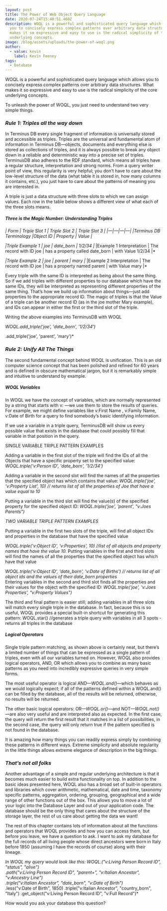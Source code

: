 ```yaml
---
layout: post
title: The Power of Web Object Query Language
date: 2020-07-24T15:40:51.468Z
description: WOQL is a powerful and sophisticated query language which allows
  you to concisely express complex patterns over arbitrary data structures. What
  makes it so expressive and easy to use is the radical simplicity of the core
  underlying concepts.
image: /blog/assets/uploads/the-power-of-woql.png
author:
  - value: kevin
    label: Kevin Feeney
tags:
  - Database
---
```

WOQL is a powerful and sophisticated query language which allows you to concisely express complex patterns over arbitrary data structures. What makes it so expressive and easy to use is the radical simplicity of the core underlying concepts.

To unleash the power of WOQL, you just need to understand two very simple things.

### ***Rule 1: Triples all the way down***

In Terminus DB every single fragment of information is universally stored and accessible as triples. Triples are the universal and fundamental atom of information in Terminus DB—objects, documents and everything else is stored as collections of triples, and it is always possible to break any object down in a reliable and deterministic way into a precise set of triples. TerminusDB also adheres to the RDF standard, which means all triples have a regular structure, interpretation and strong norms. From a query writer point of view, this regularity is very helpful; you don’t have to care about the low-level structure of the data (what table it is stored in, how many columns it contains, etc.), you just have to care about the patterns of meaning you are interested in.

A triple is just a data structure with three slots to which we can assign values. Each row in the table below shows a different view of what each of the three slots means.

##### Three is the Magic Number: Understanding Triples

*\| Form | Triple Slot 1 | Triple Slot 2 | Triple Slot 3 | |—|—|—|—| |Terminus DB Terminology |Object ID | Property | Value |*

*\|Triple Example 1 | joe | date_born | 1/2/34 |*
\|Example 1 Interpretation | The record with ID joe | has a property called date_born | with Value 1/2/34 |* 

*\|Triple Example 2 | joe | parent | mary |* 
\|Example 2 Interpretation | The record with ID joe | has a property named parent | with Value mary |*

Every triple with the same ID is interpreted as being about the same thing. So if we add triples with different properties to our database which have the same IDs, they will be interpreted as representing different properties of the same thing. That’s how we build up information about things—just add properties to the appropriate record ID. The magic of triples is that the Value of a triple can be another record ID (as in the joe mother Mary example), and IDs can appear in either the first or the third slot of the triple.

Writing the above examples into TerminusDB with WOQL

*WOQL.add_triple('joe', 'date_born', '1/2/34')* 

.add_triple('joe', 'parent', 'mary')*

### ***Rule 2: Unify All The Things***

The second fundamental concept behind WOQL is unification. This is an old computer science concept that has been polished and refined for 60 years and is defined in obscure mathematical jargon, but it is remarkably simple and intuitive to understand by example.

##### WOQL Variables

In WOQL we have the concept of variables, which are normally represented by a string that starts with v: —we use them to store the results of queries. For example, we might define variables like v:First Name , v:Family Name, v:Date of Birth for a query to find somebody’s basic identifying information.

If we use a variable in a triple query, TerminusDB will show us every possible value that exists in the database that could possibly fill that variable in that position in the query.

SINGLE VARIABLE TRIPLE PATTERN EXAMPLES 

Adding a variable in the first slot of the triple will find the IDs of all the Objects that have a specific property set to the specified value: *WOQL.triple('v:Person ID', 'date_born', '1/2/34')*

Adding a variable in the second slot will find the names of all the properties that the specified object has which contains that value: *WOQL.triple('joe', 'v:Property List', 10)  // returns list of all the properties of Joe that have a value equal to 10* 

 Putting a variable in the third slot will find the value(s) of the specified property for the specified object ID: *WOQL.triple('joe', 'parent', "v:Joes Parents")*  

*TWO VARIABLE TRIPLE PATTERN EXAMPLES* 

Putting a variable in the first two slots of the triple, will find all object IDs and properties in the database that have the specified value

 *WOQL.triple('v:Object ID', 'v:Properties', 10) //list of all objects and property names that have the value 10.* Putting variables in the first and third slots will find the names of all the properties that the specified object has which have that value

*WOQL.triple('v:Object ID', 'date_born', 'v:Date of Births')  // returns list of all object ids and the values of their date_born properties*\
Entering variables in the second and third slot finds all the properties and their values for the object with the specified ID: *WOQL.triple('joe', 'v:Joes Properties', "v:Property Values")*  

The third and final pattern is easier still; adding variables in all three slots will match every single triple in the database. In fact, because this is so useful, WOQL provides a special built-in shortcut for generating this pattern: WOQL.star() //generates a triple query with variables in all 3 spots - returns all triples in the database

##### Logical Operators

Single triple pattern matching, as shown above is certainly neat, but there’s a limited number of things that can be expressed as a single pattern of triples, even with all our variables turned on. However, WOQL also provides logical operators, AND, OR which allows you to combine as many basic patterns as you need into incredibly expressive queries in very simple forms.

The most useful operator is logical AND—*WOQL.and()*—which behaves as we would logically expect; if all of the patterns defined within a WOQL.and() can be filled by the database, all of the results will be returned, otherwise, no results will be returned.

The other basic logical operators: OR—*WOQL.or()*—and NOT—*WOQL.not()*—are also very useful and are interpreted also as expected. In the first case, the query will return the first result that it matches in a list of possibilities, in the second case, the query will only return true if the pattern specified is not found in the database.

It is amazing how many things you can readily express simply by combining these patterns in different ways. Extreme simplicity and absolute regularity in the little things allows extreme elegance of description in the big things.

### ***That’s not all folks***

Another advantage of a simple and regular underlying architecture is that it becomes much easier to build extra functionality on top. In addition to the basic ideas presented here, WOQL also has a broad set of built-in operators and libraries which cover arithmetic, mathematical, date and time, taxonomy specific patterns, aggregation, ordering, grouping, geographical and a wide range of other functions out of the box. This allows you to move a lot of your logic into the Database Layer and out of your application code. The database should be the only thing that cares about the structure of the storage layer, the rest of us care about getting the data we want!

The rest of this chapter contains lots of information about all the functions and operators that WOQL provides and how you can access them, but before you leave, we have a question to ask. I want to ask my database for the full records of all living people whose direct ancestors were born in Italy before 1850 (assuming I have the records of course) along with their lineage.

*In WOQL my query would look like this: WOQL.("v:Living Person Record ID", "status", "alive")    	
.path("v:Living Person Record ID", "parent+", "v:Italian Ancestor", "v:Ancestry Line")    	
.triple("v:Italian Ancestor", "date_born", "v:Date of Birth")*  
.less("v:Date of Birth", 1850)
.triple("v:Italian Ancestor", "country_born", "Italy")
.get_object("v:Living Person Record ID", "v:Full Record")*

How would you ask your database this question?